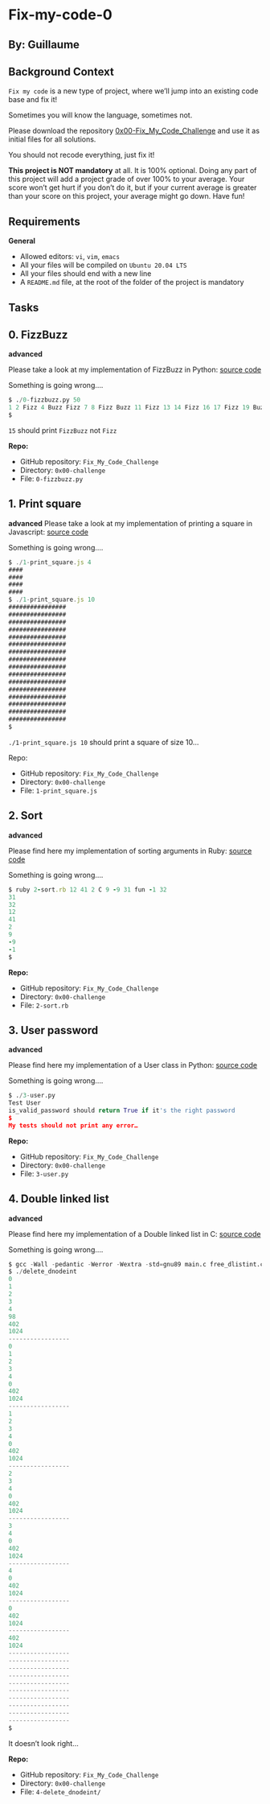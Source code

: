 # Fix-my-code-0

## By: Guillaume

## Background Context

`Fix my code` is a new type of project, where we’ll jump into an existing code base and fix it!

Sometimes you will know the language, sometimes not.

Please download the repository [0x00-Fix_My_Code_Challenge](https://intranet.alxswe.com/rltoken/GLYjW57NUS-s-JEsfjuNFA) and use it as initial files for all solutions.

You should not recode everything, just fix it!

**This project is NOT mandatory** at all. It is 100% optional. Doing any part of this project will add a project grade of over 100% to your average. Your score won’t get hurt if you don’t do it, but if your current average is greater than your score on this project, your average might go down. Have fun!

## Requirements

**General**

- Allowed editors: `vi`, `vim`, `emacs`
- All your files will be compiled on `Ubuntu 20.04 LTS`
- All your files should end with a new line
- A `README.md` file, at the root of the folder of the project is mandatory

## Tasks

## 0. FizzBuzz

**advanced**

Please take a look at my implementation of FizzBuzz in Python: [source code](https://github.com/alx-tools/0x00-Fix_My_Code_Challenge/blob/master/0-fizzbuzz.py)

Something is going wrong….

```py
$ ./0-fizzbuzz.py 50
1 2 Fizz 4 Buzz Fizz 7 8 Fizz Buzz 11 Fizz 13 14 Fizz 16 17 Fizz 19 Buzz Fizz 22 23 Fizz Buzz 26 Fizz 28 29 Fizz 31 32 Fizz 34 Buzz Fizz 37 38 Fizz Buzz 41 Fizz 43 44 Fizz 46 47 Fizz 49 Buzz
$
```

`15` should print `FizzBuzz` not `Fizz`

**Repo:**

- GitHub repository: `Fix_My_Code_Challenge`
- Directory: `0x00-challenge`
- File: `0-fizzbuzz.py`

## 1. Print square

**advanced**
Please take a look at my implementation of printing a square in Javascript: [source code](https://intranet.alxswe.com/rltoken/7K-aujpECVMnw2Q2evKTKw)

Something is going wrong….

```js
$ ./1-print_square.js 4
####
####
####
####
$ ./1-print_square.js 10
################
################
################
################
################
################
################
################
################
################
################
################
################
################
################
################
$
```

`./1-print_square.js 10` should print a square of size 10…

Repo:

- GitHub repository: `Fix_My_Code_Challenge`
- Directory: `0x00-challenge`
- File: `1-print_square.js`

## 2. Sort

**advanced**

Please find here my implementation of sorting arguments in Ruby: [source code](https://intranet.alxswe.com/rltoken/VWmJWDMM4TMm4hX19lkbVw)

Something is going wrong….

```ruby
$ ruby 2-sort.rb 12 41 2 C 9 -9 31 fun -1 32
31
32
12
41
2
9
-9
-1
$
```

**Repo:**

- GitHub repository: `Fix_My_Code_Challenge`
- Directory: `0x00-challenge`
- File: `2-sort.rb`

## 3. User password

**advanced**

Please find here my implementation of a User class in Python: [source code](https://github.com/alx-tools/Fix-my-code-0/blob/master/3-user.py)

Something is going wrong….

```py
$ ./3-user.py 
Test User
is_valid_password should return True if it's the right password
$
My tests should not print any error…
```

**Repo:**

- GitHub repository: `Fix_My_Code_Challenge`
- Directory: `0x00-challenge`
- File: `3-user.py`

## 4. Double linked list

**advanced**

Please find here my implementation of a Double linked list in C: [source code](https://intranet.alxswe.com/rltoken/x1hyDpdIwxbkpR_4E9PpOQ)

Something is going wrong….

```py
$ gcc -Wall -pedantic -Werror -Wextra -std=gnu89 main.c free_dlistint.c print_dlistint.c add_dnodeint_end.c delete_dnodeint_at_index.c -o delete_dnodeint
$ ./delete_dnodeint 
0
1
2
3
4
98
402
1024
-----------------
0
1
2
3
4
0
402
1024
-----------------
1
2
3
4
0
402
1024
-----------------
2
3
4
0
402
1024
-----------------
3
4
0
402
1024
-----------------
4
0
402
1024
-----------------
0
402
1024
-----------------
402
1024
-----------------
-----------------
-----------------
-----------------
-----------------
-----------------
-----------------
-----------------
-----------------
-----------------
$
```

It doesn’t look right…

**Repo:**

- GitHub repository: `Fix_My_Code_Challenge`
- Directory: `0x00-challenge`
- File: `4-delete_dnodeint/`
